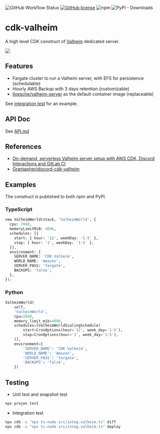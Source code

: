 ![GitHub Workflow Status](https://img.shields.io/github/actions/workflow/status/gotodeploy/cdk-valheim/build.yml?branch=main) [![GitHub license](https://img.shields.io/github/license/gotodeploy/cdk-valheim)](https://github.com/gotodeploy/cdk-valheim/blob/main/LICENSE) ![npm](https://img.shields.io/npm/dw/cdk-valheim?label=npm) ![PyPI - Downloads](https://img.shields.io/pypi/dw/cdk-valheim?label=PyPI)

# cdk-valheim

A high level CDK construct of [Valheim](https://www.valheimgame.com/) dedicated server.

![](assets/images/diagram.png)

## Features

* Fargate cluster to run a Valheim server, with EFS for persistence (schedulable)
* Hourly AWS Backup with 3 days retention (customizable)
* [lloesche/valheim-server](https://github.com/lloesche/valheim-server-docker) as the default container image (replaceable)

See [integration test](src/integ.valheim.ts) for an example.

## API Doc

See [API.md](API.md)

## References

* [On-demand, serverless Valheim server setup with AWS CDK, Discord Interactions and GitLab CI](https://briancaffey.github.io/2021/03/18/on-demand-dedicated-serverless-valheim-server-with-cdk-discrod-interactions/)
* [Grantapher/discord-cdk-valheim](https://github.com/Grantapher/discord-cdk-valheim)

## Examples

The construct is published to both npm and PyPI.

### TypeScript

```python
new ValheimWorld(stack, 'ValheimWorld', {
  cpu: 2048,
  memoryLimitMiB: 4096,
  schedules: [{
    start: { hour: '12', weekDay: '1-5' },
    stop: { hour: '1', weekDay: '1-5' },
  }],
  environment: {
    SERVER_NAME: 'CDK Valheim',
    WORLD_NAME: 'Amazon',
    SERVER_PASS: 'fargate',
    BACKUPS: 'false',
  },
});
```

### Python

```python
ValheimWorld(
    self,
    'ValheimWorld',
    cpu=2048,
    memory_limit_mib=4096,
    schedules=[ValheimWorldScalingSchedule(
        start=CronOptions(hour='12', week_day='1-5'),
        stop=CronOptions(hour='1', week_day='1-5'),
    )],
    environment={
        'SERVER_NAME': 'CDK Valheim',
        'WORLD_NAME': 'Amazon',
        'SERVER_PASS': 'fargate',
        'BACKUPS': 'false',
    })
```

## Testing

* Unit test and snapshot test

```sh
npx projen test
```

* Integration test

```sh
npx cdk -a "npx ts-node src/integ.valheim.ts" diff
npx cdk -a "npx ts-node src/integ.valheim.ts" deploy
```
